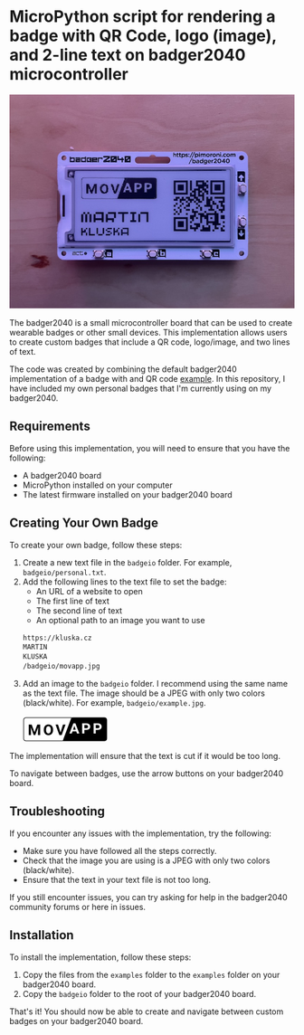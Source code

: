 # MicroPython script for rendering a badge with QR Code, logo (image), and 2-line text on badger2040 microcontroller

![Example Badge](.github/example.jpeg)

The badger2040 is a small microcontroller board that can be used to create wearable badges or other small devices. This implementation allows users to create custom badges that include a QR code, logo/image, and two lines of text.

The code was created by combining the default badger2040 implementation of a badge with and QR code [example](https://github.com/pimoroni/pimoroni-pico/tree/main/micropython/examples/badger2040). In this repository, I have included my own personal badges that I'm currently using on my badger2040.

## Requirements

Before using this implementation, you will need to ensure that you have the following:

- A badger2040 board
- MicroPython installed on your computer
- The latest firmware installed on your badger2040 board

## Creating Your Own Badge

To create your own badge, follow these steps:

1. Create a new text file in the `badgeio` folder. For example, `badgeio/personal.txt`.
2. Add the following lines to the text file to set the badge:
   - An URL of a website to open
   - The first line of text
   - The second line of text
   - An optional path to an image you want to use
    ```txt
    https://kluska.cz
    MARTIN
    KLUSKA
    /badgeio/movapp.jpg
    ```
3. Add an image to the `badgeio` folder. I recommend using the same name as the text file. The image should be a JPEG with only two colors (black/white). For example, `badgeio/example.jpg`. <br><br> ![badgeio/movapp.jpg](badgeio/movapp.jpg)

The implementation will ensure that the text is cut if it would be too long.

To navigate between badges, use the arrow buttons on your badger2040 board.

## Troubleshooting

If you encounter any issues with the implementation, try the following:

- Make sure you have followed all the steps correctly.
- Check that the image you are using is a JPEG with only two colors (black/white).
- Ensure that the text in your text file is not too long.

If you still encounter issues, you can try asking for help in the badger2040 community forums or here in issues.

## Installation

To install the implementation, follow these steps:

1. Copy the files from the `examples` folder to the `examples` folder on your badger2040 board.
2. Copy the `badgeio` folder to the root of your badger2040 board.

That's it! You should now be able to create and navigate between custom badges on your badger2040 board.
